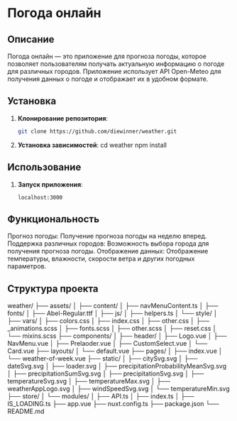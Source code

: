 # Погода онлайн

## Описание

Погода онлайн — это приложение для прогноза погоды, которое позволяет пользователям получать актуальную информацию о погоде для различных городов. Приложение использует API Open-Meteo для получения данных о погоде и отображает их в удобном формате.

## Установка

1. **Клонирование репозитория**:
   ```bash
   git clone https://github.com/diewinner/weather.git

2. **Установка зависимостей**:
   cd weather
   npm install

## Использование
1. **Запуск приложения**:
   ```npm run dev
   localhost:3000

## Функциональность
Прогноз погоды: Получение прогноза погоды на неделю вперед.
Поддержка различных городов: Возможность выбора города для получения прогноза погоды.
Отображение данных: Отображение температуры, влажности, скорости ветра и других погодных параметров.

## Структура проекта
weather/
├── assets/
│   ├── content/
│       ├── navMenuContent.ts
│   ├── fonts/
│       ├── Abel-Regular.ttf
│   ├── js/
│       ├── helpers.ts
│   └── style/
│       ├── vars/
│           ├── colors.css
│           ├── index.css
│           ├── other.css
│       ├── _animations.scss
│       ├── fonts.scss
│       ├── other.scss
│       ├── reset.css
│       └── mixins.scss
├── components/
│       ├── header/
│           ├── Logo.vue
│           ├── NavMenu.vue
│   ├── Prelaoder.vue
│   ├── CustomSelect.vue
│   └── Card.vue
├── layouts/
│   └── default.vue
├── pages/
│   ├── index.vue
│   └── weather-of-week.vue
├── static/
│   ├── citySvg.svg
│   ├── dateSvg.svg
│   ├── loader.svg
│   ├── precipitationProbabilityMeanSvg.svg
│   ├── precipitationSumSvg.svg
│   ├── precipitationSvg.svg
│   ├── temperatureSvg.svg
│   ├── temperatureMax.svg
│   ├── weatherAppLogo.svg
│   ├── windSpeedSvg.svg
│   └── temperatureMin.svg
├── store/
│   └── modules/
│       ├── API.ts
│       ├── index.ts
│       ├── IS_LOADING.ts
├── app.vue
├── nuxt.config.ts
├── package.json
└── README.md
